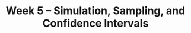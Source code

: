 ---
    title: Week 5 – Simulation, Sampling, and Confidence Intervals
    weekNumber: 5
    days:
      - date: 2025-07-28
        events:
          - name: LEC 16
            type: lecture
            title: Permutation Testing Continued, Correlation
            # url: http://datahub.ucsd.edu/user-redirect/git-sync?repo=https://github.com/dsc-courses/dsc10-2025-sp&subPath=lectures/lec12/lec12.ipynb
            # html: resources/lectures/lec12/lec12.html
            podcast:
            # readings:
            #   - name: BPD 1-6
            #     url: https://notes.dsc10.com/01-getting_started/tools.html
          - name: QUIZ 4
            type: quiz
            title: Quiz 3 covers Lectures 12-15
          - name: LAB 6
            type: lab
            title: Hypothesis Testing
      - date: 2025-07-29
        events:
          - name: LEC 17
            type: lecture
            title: Correlation Continued, Regression, and Least Squares
            # url: http://datahub.ucsd.edu/user-redirect/git-sync?repo=https://github.com/dsc-courses/dsc10-2025-sp&subPath=lectures/lec13/lec13.ipynb
            # html: resources/lectures/lec13/lec13.html
            podcast:
            # readings:
            #   - name: BPD 1-6
            #     url: https://notes.dsc10.com/01-getting_started/tools.html
      - date: 2025-07-30
        events:
          - name: LEC 18
            type: lecture
            title: Residuals and Inference
            # url: http://datahub.ucsd.edu/user-redirect/git-sync?repo=https://github.com/dsc-courses/dsc10-2025-sp&subPath=lectures/lec14/lec14.ipynb
            # html: resources/lectures/lec14/lec14.html
            podcast:
            # readings:
            #   - name: BPD 1-6
            #     url: https://notes.dsc10.com/01-getting_started/tools.html
          - name: LAB 7
            type: lab
            title: Regression
          - name: Hw 6
            type: hw
            title: Hypothesis Testing and Permutation Testing
      - date: 2025-08-01
        events:
          - name: LEC 19
            type: lecture
            title: Final Review
            # url: http://datahub.ucsd.edu/user-redirect/git-sync?repo=https://github.com/dsc-courses/dsc10-2025-sp&subPath=lectures/lec15/lec15.ipynb
            # html: resources/lectures/lec15/lec15.html
            podcast:
            # readings:
            #   - name: BPD 1-6
            #     url: https://notes.dsc10.com/01-getting_started/tools.html
      - date: 2025-08-02
        events:
          - name: EXAM
            type: exam
            title: <b>Final Exam (8AM to 11AM)</b>
---
